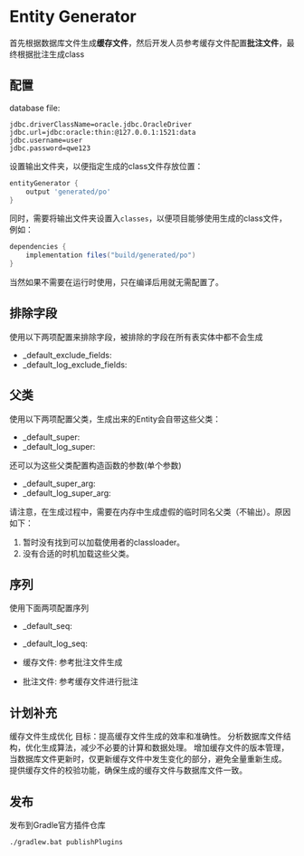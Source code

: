# Entity Generator

首先根据数据库文件生成**缓存文件**，然后开发人员参考缓存文件配置**批注文件**，最终根据批注生成class

## 配置
database file:
```properties
jdbc.driverClassName=oracle.jdbc.OracleDriver
jdbc.url=jdbc:oracle:thin:@127.0.0.1:1521:data
jdbc.username=user
jdbc.password=qwe123
```

设置输出文件夹，以便指定生成的class文件存放位置：
```groovy
entityGenerator {
	output 'generated/po'
}
```
同时，需要将输出文件夹设置入`classes`，以便项目能够使用生成的class文件，例如：
```groovy
dependencies {
    implementation files("build/generated/po")
}
```
当然如果不需要在运行时使用，只在编译后用就无需配置了。

## 排除字段
使用以下两项配置来排除字段，被排除的字段在所有表实体中都不会生成
- _default_exclude_fields:
- _default_log_exclude_fields:

## 父类
使用以下两项配置父类，生成出来的Entity会自带这些父类：
- _default_super:
- _default_log_super:

还可以为这些父类配置构造函数的参数(单个参数)
- _default_super_arg:
- _default_log_super_arg:

请注意，在生成过程中，需要在内存中生成虚假的临时同名父类（不输出）。原因如下：
1. 暂时没有找到可以加载使用者的classloader。
2. 没有合适的时机加载这些父类。

## 序列
使用下面两项配置序列
- _default_seq:
- _default_log_seq:

- 缓存文件: 参考批注文件生成
- 批注文件: 参考缓存文件进行批注

## 计划补充
缓存文件生成优化
目标：提高缓存文件生成的效率和准确性。
分析数据库文件结构，优化生成算法，减少不必要的计算和数据处理。
增加缓存文件的版本管理，当数据库文件更新时，仅更新缓存文件中发生变化的部分，避免全量重新生成。
提供缓存文件的校验功能，确保生成的缓存文件与数据库文件一致。

## 发布
发布到Gradle官方插件仓库
```bat
./gradlew.bat publishPlugins
```
